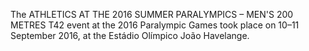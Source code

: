 The ATHLETICS AT THE 2016 SUMMER PARALYMPICS – MEN'S 200 METRES T42 event at the 2016 Paralympic Games took place on 10–11 September 2016, at the Estádio Olímpico João Havelange.

